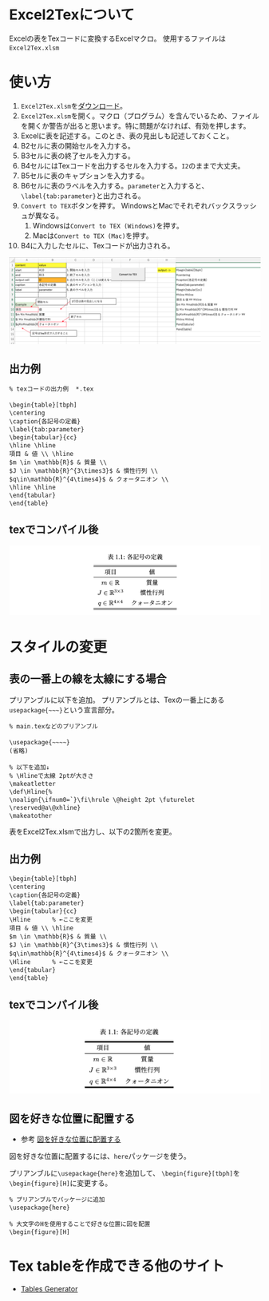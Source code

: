 # Excel2Texについて
Excelの表をTexコードに変換するExcelマクロ。
使用するファイルは`Excel2Tex.xlsm`

# 使い方
1. `Excel2Tex.xlsm`を[ダウンロード](https://github.com/ku-gcl/excel2tex/releases)。
1. `Excel2Tex.xlsm`を開く。マクロ（プログラム）を含んでいるため、ファイルを開くか警告が出ると思います。特に問題がなければ、有効を押します。
1. Excelに表を記述する。このとき、表の見出しも記述しておくこと。
1. B2セルに表の開始セルを入力する。
1. B3セルに表の終了セルを入力する。
1. B4セルにはTexコードを出力するセルを入力する。`I2`のままで大丈夫。
1. B5セルに表のキャプションを入力する。
1. B6セルに表のラベルを入力する。`parameter`と入力すると、`\label{tab:parameter}`と出力される。
1. `Convert to TEX`ボタンを押す。
WindowsとMacでそれぞれバックスラッシュが異なる。
    1. Windowsは`Convert to TEX (Windows)`を押す。
    1. Macは`Convert to TEX (Mac)`を押す。
1. B4に入力したセルに、Texコードが出力される。


![Excel画面](fig/excel.png)

## 出力例

```
% texコードの出力例  *.tex

\begin{table}[tbph]
\centering
\caption{各記号の定義}
\label{tab:parameter}
\begin{tabular}{cc}
\hline \hline
項目 & 値 \\ \hline
$m \in \mathbb{R}$ & 質量 \\ 
$J \in \mathbb{R}^{3\times3}$ & 慣性行列 \\ 
$q\in\mathbb{R}^{4\times4}$ & クォータニオン \\ 
\hline \hline
\end{tabular}
\end{table}
```
## texでコンパイル後
![Tableの出力例](fig/table_style1.png)


# スタイルの変更
## 表の一番上の線を太線にする場合
プリアンブルに以下を追加。
プリアンブルとは、Texの一番上にある`usepackage{~~~}`という宣言部分。

```
% main.texなどのプリアンブル

\usepackage{~~~~}
(省略)

% 以下を追加↓
% \Hlineで太線 2ptが大きさ
\makeatletter
\def\Hline{%
\noalign{\ifnum0=`}\fi\hrule \@height 2pt \futurelet
\reserved@a\@xhline}
\makeatother
```

表をExcel2Tex.xlsmで出力し、以下の2箇所を変更。

## 出力例

```
\begin{table}[tbph]
\centering
\caption{各記号の定義}
\label{tab:parameter}
\begin{tabular}{cc}
\Hline      % ←ここを変更
項目 & 値 \\ \hline
$m \in \mathbb{R}$ & 質量 \\ 
$J \in \mathbb{R}^{3\times3}$ & 慣性行列 \\ 
$q\in\mathbb{R}^{4\times4}$ & クォータニオン \\ 
\Hline      % ←ここを変更
\end{tabular}
\end{table}
```
## texでコンパイル後
![Tableの出力例2](fig/table_style2.png)

## 図を好きな位置に配置する
- 参考
[図を好きな位置に配置する](https://qiita.com/poemn/items/9142339749c87ebdb536#%E5%9B%B3%E3%82%92%E5%A5%BD%E3%81%8D%E3%81%AA%E4%BD%8D%E7%BD%AE%E3%81%AB%E9%85%8D%E7%BD%AE%E3%81%99%E3%82%8B)

図を好きな位置に配置するには、`here`パッケージを使う。

プリアンブルに`\usepackage{here}`を追加して、
`\begin{figure}[tbph]`を`\begin{figure}[H]`に変更する。

```
% プリアンブルでパッケージに追加
\usepackage{here}

% 大文字のHを使用することで好きな位置に図を配置
\begin{figure}[H]
```


# Tex tableを作成できる他のサイト

- [Tables Generator](https://www.tablesgenerator.com/latex_tables)
